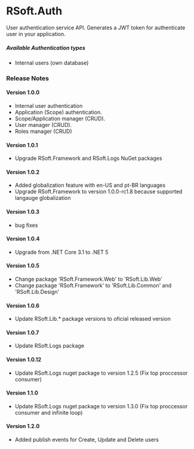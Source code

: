 # RSoft.Auth
User authentication service API. Generates a JWT token for authenticate user in your application.

##### Available Authentication types
- Internal users (own database)

### Release Notes

#### Version 1.0.0
- Internal user authentication
- Application (Scope) authentication.
- Scope/Application manager (CRUD).
- User manager (CRUD).
- Roles manager (CRUD)

#### Version 1.0.1
- Upgrade RSoft.Framework and RSoft.Logs NuGet packages

#### Version 1.0.2
- Added globalization feature with en-US and pt-BR languages
- Upgrade RSoft.Framework to version 1.0.0-rc1.8 because supported langauge globalization

#### Version 1.0.3
- bug fixes

#### Version 1.0.4
- Upgrade from .NET Core 3.1 to .NET 5

#### Version 1.0.5
- Change package 'RSoft.Framework.Web' to 'RSoft.Lib.Web'
- Change package 'RSoft.Framework' to 'RSoft.Lib.Common' and 'RSoft.Lib.Design'

#### Version 1.0.6
- Update RSoft.Lib.* package versions to oficial released version

#### Version 1.0.7
- Update RSoft.Logs package

#### Version 1.0.12
- Update RSoft.Logs nuget package to version 1.2.5 (Fix top proccessor consumer)

#### Version 1.1.0
- Update RSoft.Logs nuget package to version 1.3.0 (Fix top proccessor consumer and infinite loop)

#### Version 1.2.0
- Added publish events for Create, Update and Delete users